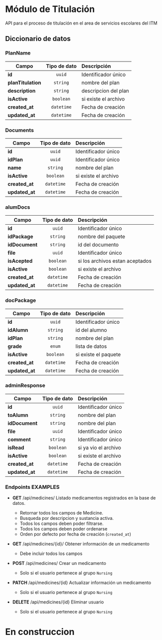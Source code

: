 # Módulo de Titulación

API para el proceso de titulación en el area de servicios escolares del ITM

## Diccionario de datos

### PlanName

| Campo                | Tipo de dato | Descripción            | 
| -------------------- | :----------: | :--------------------- | 
| **id**               |    `uuid`    | Identificador único    | 
| **planTitulation**   |   `string`   | nombre del plan        | 
| **description**      |   `string`   | descripcion del plan   | 
| **isActive**         |   `boolean`  | si existe el archivo   | 
| **created_at**       |  `datetime`  | Fecha de creación      | 
| **updated_at**       |  `datetime`  | Fecha de creación      | 

### Documents

| Campo                | Tipo de dato | Descripción            | 
| -------------------- | :----------: | :--------------------- | 
| **id**               |    `uuid`    | Identificador único    | foreign 
| **idPlan**           |    `uuid`    | Identificador único    | Lista de planes [2004, titulacion, ...] 
| **name**             |   `string`   | nombre del plan        | [curp] 
| **isActive**         |   `boolean`  | si existe el archivo   | 
| **created_at**       |  `datetime`  | Fecha de creación      | 
| **updated_at**       |  `datetime`  | Fecha de creación      | 


### alumDocs

| Campo                | Tipo de dato | Descripción                       | 
| -------------------- | :----------: | :---------------------            | 
| **id**               |    `uuid`    | Identificador único               | 
| **idPackage**        |   `string`   | nombre del paquete                |  foreign
| **idDocument**       |   `string`   | id del documento                  |  foreign
| **file**             |    `uuid`    | Identificador único               | 
| **isAcepted**        |   `boolean`  | si los archivos estan aceptados   | 
| **isActive**         |   `boolean`  | si existe el archivo              | 
| **created_at**       |  `datetime`  | Fecha de creación                 | 
| **updated_at**       |  `datetime`  | Fecha de creación                 | 

### docPackage

| Campo                | Tipo de dato | Descripción                       | 
| -------------------- | :----------: | :---------------------            | 
| **id**               |    `uuid`    | Identificador único               | foreign
| **idAlumn**          |   `string`   | id del alumno                     | idAlumno foreign
| **idPlan**           |   `string`   | nombre del plan                   | idPlan foreign
| **grade**            |   `enum`     | lista de datos                    | es de posgrado o de licenciatura (solo deja elegir un valor de la lista)
| **isActive**         |   `boolean`  | si existe el paquete              | 
| **created_at**       |  `datetime`  | Fecha de creación                 | 
| **updated_at**       |  `datetime`  | Fecha de creación                 | 

### adminResponse

| Campo                | Tipo de dato | Descripción            | 
| -------------------- | :----------: | :--------------------- | 
| **id**               |    `uuid`    | Identificador único    | 
| **toAlumn**          |   `string`   | nombre del plan        | idAlumno foreign
| **idDocument**       |   `string`   | nombre del plan        | idCampo foreign
| **file**             |    `uuid`    | Identificador único    | 
| **comment**          |   `string`   | Identificador único    | 
| **isRead**           |   `boolean`  | si ya vio el archivo   | 
| **isActive**         |   `boolean`  | si existe el archivo   | 
| **created_at**       |  `datetime`  | Fecha de creación      | 
| **updated_at**       |  `datetime`  | Fecha de creación      | 


### Endpoints EXAMPLES

- **GET** /api/medicines/ Listado medicamentos registrados en la base de datos.
  - Retornar todos los campos de Medicine.
  - Busqueda por descripcion y sustancia activa.
  - Todos los campos deben poder filtrarse.
  - Todos los campos deben poder ordenarse
  - Orden por defecto por fecha de creación (`created_at`)

- **GET** /api/medicines/{id}/ Obtener información de un medicamento
  - Debe incluir todos los campos

- **POST** /api/medicines/ Crear un medicamento
  - Solo si el usuario pertenece al grupo `Nursing`
- **PATCH** /api/medicines/{id} Actualizar información un medicamento
  - Solo si el usuario pertenece al grupo `Nursing`
- **DELETE** /api/medicines/{id} Eliminar usuario
  - Solo si el usuario pertenece al grupo `Nursing`
# En construccion

